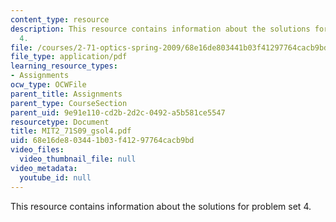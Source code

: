 ```yaml
---
content_type: resource
description: This resource contains information about the solutions for problem set
  4.
file: /courses/2-71-optics-spring-2009/68e16de803441b03f41297764cacb9bd_MIT2_71S09_gsol4.pdf
file_type: application/pdf
learning_resource_types:
- Assignments
ocw_type: OCWFile
parent_title: Assignments
parent_type: CourseSection
parent_uid: 9e91e110-cd2b-2d2c-0492-a5b581ce5547
resourcetype: Document
title: MIT2_71S09_gsol4.pdf
uid: 68e16de8-0344-1b03-f412-97764cacb9bd
video_files:
  video_thumbnail_file: null
video_metadata:
  youtube_id: null
---
```

This resource contains information about the solutions for problem set 4.

